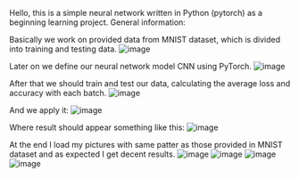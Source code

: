 Hello, this is a simple neural network written in Python (pytorch) as a beginning learning project. General information:

Basically we work on provided data from MNIST dataset, which is divided into training and testing data.
![image](https://github.com/user-attachments/assets/c7998cd2-b5fc-4e9d-81ba-79fa621bf604)

Later on we define our neural network model CNN using PyTorch. 
![image](https://github.com/user-attachments/assets/07d11db1-855d-4d97-8dc2-70c4d21f0bfb)

After that we should train and test our data, calculating the average loss and accuracy with each batch.
![image](https://github.com/user-attachments/assets/045ae6a5-0854-4614-8b34-0ffffc8b2a8d)

And we apply it:
![image](https://github.com/user-attachments/assets/76fed64c-1fc7-457e-a38f-2aca70cea09d)

Where result should appear something like this:
![image](https://github.com/user-attachments/assets/19a53e0e-bf82-4ef4-ac95-371bc7ea90bb)

At the end I load my pictures with same patter as those provided in MNIST dataset and as expected I get decent results.
![image](https://github.com/user-attachments/assets/c4af0d0f-fff9-416e-9e14-4b179b25270c)
![image](https://github.com/user-attachments/assets/6d415e6c-2049-41e2-a677-a8c860903fbf)
![image](https://github.com/user-attachments/assets/69106c0e-583d-4ed5-8a12-b01518ef8eee)
![image](https://github.com/user-attachments/assets/a5715662-a22a-4050-9cb7-ec0d7474c446)






